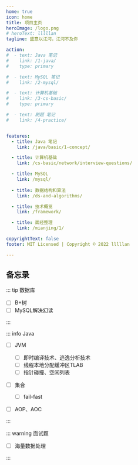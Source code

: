 ```yaml
---
home: true
icon: home
title: 项目主页
heroImage: /logo.png
# heroText: lllllan
tagline: 盛意以江河，江河不及你

action:
#  - text: Java 笔记
#    link: /1-java/
#    type: primary

#  - text: MySQL 笔记
#    link: /2-mysql/

#  - text: 计算机基础
#    link: /3-cs-basic/
#    type: primary

#  - text: 刷题 笔记
#    link: /4-practice/


features:
  - title: Java 笔记
    link: /java/basic/1-concept/

  - title: 计算机基础
    link: /cs-basic/network/interview-questions/

  - title: MySQL
    link: /mysql/
  
  - title: 数据结构和算法
    link: /ds-and-algorithms/

  - title: 技术概览
    link: /framework/

  - title: 面经整理
    link: /mianjing/1/

copyrightText: false
footer: MIT Licensed | Copyright © 2022 lllllan

---
```








## 备忘录

::: tip 数据库

- [ ] B+树
- [ ] MySQL解决幻读

:::



::: info Java

- [ ] JVM
    - [ ] 即时编译技术、逃逸分析技术
    - [ ] 线程本地分配缓冲区TLAB
    - [ ] 指针碰撞、空闲列表
- [ ] 集合
    - [ ] fail-fast
- [ ] AOP、AOC


:::



::: warning 面试题

- [ ] 海量数据处理

:::
